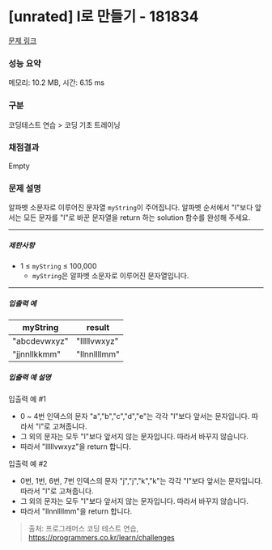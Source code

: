 # [unrated] l로 만들기 - 181834 

[문제 링크](https://school.programmers.co.kr/learn/courses/30/lessons/181834) 

### 성능 요약

메모리: 10.2 MB, 시간: 6.15 ms

### 구분

코딩테스트 연습 > 코딩 기초 트레이닝

### 채점결과

Empty

### 문제 설명

<p>알파벳 소문자로 이루어진 문자열 <code>myString</code>이 주어집니다. 알파벳 순서에서 "l"보다 앞서는 모든 문자를 "l"로 바꾼 문자열을 return 하는 solution 함수를 완성해 주세요.</p>

<hr>

<h5>제한사항</h5>

<ul>
<li>1 ≤ <code>myString</code> ≤ 100,000

<ul>
<li><code>myString</code>은 알파벳 소문자로 이루어진 문자열입니다.</li>
</ul></li>
</ul>

<hr>

<h5>입출력 예</h5>
<table class="table">
        <thead><tr>
<th>myString</th>
<th>result</th>
</tr>
</thead>
        <tbody><tr>
<td>"abcdevwxyz"</td>
<td>"lllllvwxyz"</td>
</tr>
<tr>
<td>"jjnnllkkmm"</td>
<td>"llnnllllmm"</td>
</tr>
</tbody>
      </table>
<h5>입출력 예 설명</h5>

<p>입출력 예 #1</p>

<ul>
<li>0 ~ 4번 인덱스의 문자 "a","b","c","d","e"는 각각 "l"보다 앞서는 문자입니다. 따라서 "l"로 고쳐줍니다.</li>
<li>그 외의 문자는 모두 "l"보다 앞서지 않는 문자입니다. 따라서 바꾸지 않습니다.</li>
<li>따라서 "lllllvwxyz"을 return 합니다.</li>
</ul>

<p>입출력 예 #2</p>

<ul>
<li>0번, 1번, 6번, 7번 인덱스의 문자 "j","j","k","k"는 각각 "l"보다 앞서는 문자입니다. 따라서 "l"로 고쳐줍니다.</li>
<li>그 외의 문자는 모두 "l"보다 앞서지 않는 문자입니다. 따라서 바꾸지 않습니다.</li>
<li>따라서 "llnnllllmm"을 return 합니다.</li>
</ul>


> 출처: 프로그래머스 코딩 테스트 연습, https://programmers.co.kr/learn/challenges